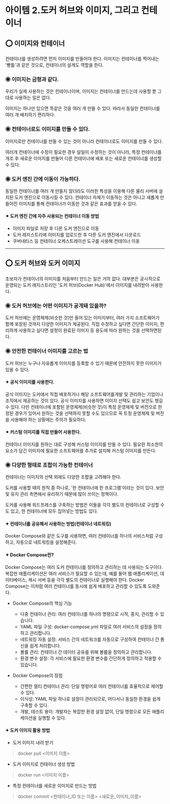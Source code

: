 아이템 2.도커 허브와 이미지, 그리고 컨테이너
=========================
## ⭕ 이미지와 컨테이너
컨테이너를 생성하려면 먼저 이미지를 만들어야 한다. 이미지는 컨테이너를 찍어내는 '빵틀'과 같은 것으로, 컨테이너의 설계도 역할을 한다.

### ◉ 이미지는 금형과 같다.
우리가 실제 사용하는 것은 컨테이너이며, 이미지는 컨테이너를 만드는데 사용할 뿐 그대로 사용하는 일은 없다.

이미지는 하나만 있으면 똑같은 것을 여러 개 만들 수 있다. 따라서 동일한 컨테이너를 여러 개 배치하기 편리하다.

### ◉ 컨테이너로도 이미지를 만들 수 있다.
이미지로만 컨테이너를 만들 수 있는 것이 아니라 컨테이너로도 이미지를 만들 수 있다.

여러개 컨테이너에 수정이 필요한 경우 일일이 수정하는 것이 아니라, 특정 컨테이너를 개조 후 새로운 이미지를 만들어 다른 컨테이너에 배포 또는 새로운 컨테이너를 생성할 수 있다. 

### ◉ 도커 엔진 간에 이동이 가능하다.
동일한 컨테이너를 여러 개 만들지 않더라도 이러한 특성을 이용해 다른 물리 서버에 설치된 도커 엔진으로 이동시킬 수 있다.
컨테이너 자체가 이동하는 것은 아니고 새롭게 만들어진 이미지를 통해 컨테이너가 이동한 것과 같은 효과를 얻을 수 있다.

#### ✦ 도커 엔진 간에 자주 사용되는 컨테이너 이동 방법
* 이미지 파일로 저장 후 다른 도커 엔진으로 이동
* 도커 레지스트리에 이미지를 업로드한 후 다른 도커 엔진에서 다운로드
* 쿠버네티스 등 컨테이너 오케스트레이션 도구를 사용해 컨테이너 이동

---

## ⭕ 도커 허브와 도커 이미지
초보자가 컨테이너의 이미지를 처음부터 만드는 일은 거의 없다. 대부분은 공시적으로 운영되는 도커 레지스트리인 '도커 허브(Docker Hub)'에서 이미지를 내려받아 사용한다.

### ◉ 도커 허브에는 어떤 이미지가 공개돼 있을까?
도커 허브에는 운영체제(비슷한 것)만 들어 있는 이미지부터, 여러 가지 소프트웨어가 함께 포장된 것까지 다양한 이미지가 제공된다.
직접 수정하고 싶다면 간단한 이미지, 편리하게 사용하고 싶다면 설정이 완료된 이미지 등 용도에 따라 원하는 것을 선택하면된다.

### ◉ 안전한 컨테이너 이미지를 고르는 법
도커 허브는 누구나 자유롭게 이미지를 등록할 수 있기 때문에 안전하지 못한 이미지가 있을 수 있다.

#### ✦ 공식 이미지를 사용한다.
공식 이미지는 도커에서 직접 배포하거나 해당 소프트웨어를개발 및 관리하는 기업이나 조직에서 제공하는 것이 있다. 공식 이미지를 사용하면 이미지 선택도 쉽고 보안도 챙길 수 있다.
다만 컨테이너에 포함된 운영체제(비슷한 것)이 특정 운영체제 및 버전으로 한정된 경우가 있어서 원하는 것을 선택하지 못할 수도 있으므로 꼭 트정 운영체제 및 버전을 사용해야 하는 상황에는 주의가 필요하다.

#### ✦ 커스텀 이미지를 직접 만들어 사용한다.
컨테이너 이미지를 원하는 대로 구성해 커스텀 이미지를 만들 수 있다. 필요한 최소한의 요소가 담긴 이미지에 필요한 소프트웨어를 추가로 설치해 커스텀 이미지를 만든다.

### ◉ 다양한 형태로 조합이 가능한 컨테이너
컨테이너는 이미지의 선택 외에도 다양한 조합을 고려해야 한다.

도커를 사용할 때의 원칙 중 하나로, '한 컨테이너에 한 프로그램'이라는 것이 있다. 보안 및 유지 관리 측면에서 유리하기 때문에 많이 쓰이는 정책이다.

도커를 사용해 워드프레스를 구축하는 방법은 이들을 각각 별도의 컨테이너로 구성할 수도 있고, 한 컨테이너에 모두 집어넣는 방법도 있다.

#### ✦ 컨테이너를 공유해서 사용하는 방법(컨테이너 네트워킹)
Docker Compose와 같은 도구를 사용하면, 여러 컨테이너를 하나의 서비스처럼 구성하고, 자동으로 네트워킹을 설정해준다.

#### ✦ Docker Compose란?
Docker Compose는 여러 도커 컨테이너를 정의하고 관리하는 데 사용되는 도구이다. 
복잡한 애플리케이션은 여러 서비스가 필요할 수 있는데, 예를 들어 웹 애플리케이션, 데이터베이스, 캐시 서버 등을 각각 별도의 컨테이너로 실행해야 한다. 
Docker Compose는 이처럼 여러 컨테이너를 동시에 쉽게 배포하고 관리할 수 있도록 도와준다.

* Docker Compose의 핵심 기능
  * 다중 컨테이너 관리: 여러 컨테이너를 하나의 명령으로 시작, 중지, 관리할 수 있습니다.
  * YAML 파일 구성: docker-compose.yml 파일로 여러 서비스의 설정을 정의하고 관리합니다.
  * 네트워킹 자동 설정: 서비스 간의 네트워크를 자동으로 구성하여 컨테이너 간 통신을 쉽게 처리합니다.
  * 볼륨 관리: 컨테이너 간 데이터 공유를 위해 볼륨을 정의하고 관리합니다.
  * 환경 변수 설정: 각 서비스에 필요한 환경 변수를 간단하게 정의하고 적용할 수 있습니다.

* Docker Compose의 장점
  * 간편한 멀티 컨테이너 관리: 단일 명령어로 여러 컨테이너를 효율적으로 제어할 수 있다.
  * 이식성: YAML 파일 하나로 설정이 관리되므로, 어디서나 동일한 환경을 쉽게 구축할 수 있다.
  * 개발, 테스트 용이: 개발자는 복잡한 환경 설정 없이, 단일 명령으로 모든 애플리케이션을 실행할 수 있다.

#### ✦ 도커 이미지 활용 방법
* 도커 이미지 내려 받기
> docker pull <이미지 이름>
* 도커 이미지로 컨테이너 생성 방법
> docker run <이미지 이름>
* 특정 컨테이너를 새로운 이미지로 만드는 방법
> docker commit <컨테이너_ID 또는 이름> <새로운_이미지_이름>
